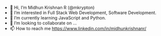 - 👋 Hi, I’m Midhun Krishnan R (@mkrypton)
- 👀 I’m interested in Full Stack Web Development, Software Development.
- 🌱 I’m currently learning JavaScript and Python.
- 💞️ I’m looking to collaborate on ...
- 📫 How to reach me https://www.linkedin.com/in/midhunkrishnanr/

<!---
mkrypton/mkrypton is a ✨ special ✨ repository because its `README.md` (this file) appears on your GitHub profile.
You can click the Preview link to take a look at your changes.
--->
